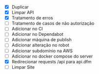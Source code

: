 - [x] Duplicar
- [x] Limpar API
- [x] Tratamento de erros
- [ ] Tratamento de casos de não autorização
- [ ] Adicionar no CI
- [ ] Adicionar no Dependabot
- [ ] Adicionar máquina de publish
- [ ] Adicionar alteração no robot
- [ ] Adicionar subdomínio na AWS
- [ ] Adicionar no docker compose do server
- [x] Redirecionar requests /api para api.dfm
- [ ] Limpar Site
